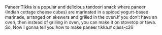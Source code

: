 Paneer Tikka is a popular and delicious tandoori snack where paneer (Indian cottage cheese cubes) are marinated in a spiced yogurt-based marinade, arranged on skewers and grilled in the oven.If you don’t have an oven, then instead of grilling in oven, you can make it on stovetop or tawa.
So, Now I gonna tell you how to make paneer tikka.# class-c26
